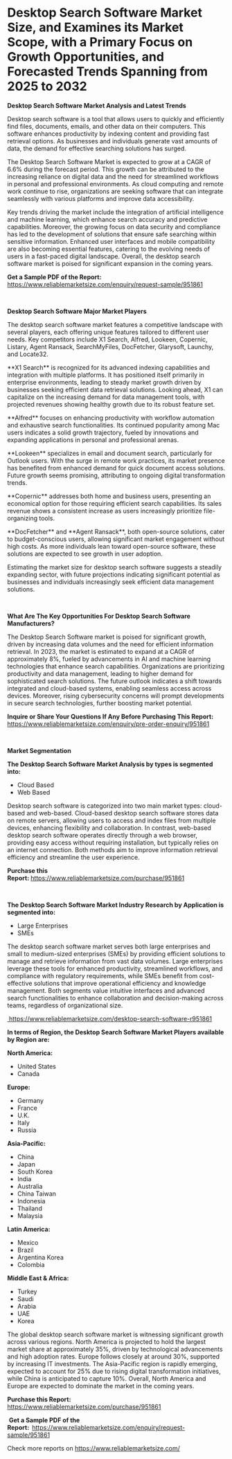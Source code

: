 <p><h1>Desktop Search Software Market Size, and Examines its Market Scope, with a Primary Focus on Growth Opportunities, and Forecasted Trends Spanning from 2025 to 2032</h1></p><p><strong>Desktop Search Software Market Analysis and Latest Trends</strong></p>
<p><p>Desktop search software is a tool that allows users to quickly and efficiently find files, documents, emails, and other data on their computers. This software enhances productivity by indexing content and providing fast retrieval options. As businesses and individuals generate vast amounts of data, the demand for effective searching solutions has surged.</p><p>The Desktop Search Software Market is expected to grow at a CAGR of 6.6% during the forecast period. This growth can be attributed to the increasing reliance on digital data and the need for streamlined workflows in personal and professional environments. As cloud computing and remote work continue to rise, organizations are seeking software that can integrate seamlessly with various platforms and improve data accessibility.</p><p>Key trends driving the market include the integration of artificial intelligence and machine learning, which enhance search accuracy and predictive capabilities. Moreover, the growing focus on data security and compliance has led to the development of solutions that ensure safe searching within sensitive information. Enhanced user interfaces and mobile compatibility are also becoming essential features, catering to the evolving needs of users in a fast-paced digital landscape. Overall, the desktop search software market is poised for significant expansion in the coming years.</p></p>
<p><strong>Get a Sample PDF of the Report:&nbsp;</strong> <a href="https://www.reliablemarketsize.com/enquiry/request-sample/951861?utm_campaign=3123&utm_medium=2&utm_source=Github&utm_content=ia&utm_term=06032025&utm_id=desktop-search-software">https://www.reliablemarketsize.com/enquiry/request-sample/951861</a></p>
<p>&nbsp;</p>
<p><strong>Desktop Search Software Major Market Players</strong></p>
<p><p>The desktop search software market features a competitive landscape with several players, each offering unique features tailored to different user needs. Key competitors include X1 Search, Alfred, Lookeen, Copernic, Listary, Agent Ransack, SearchMyFiles, DocFetcher, Glarysoft, Launchy, and Locate32.</p><p>**X1 Search** is recognized for its advanced indexing capabilities and integration with multiple platforms. It has positioned itself primarily in enterprise environments, leading to steady market growth driven by businesses seeking efficient data retrieval solutions. Looking ahead, X1 can capitalize on the increasing demand for data management tools, with projected revenues showing healthy growth due to its robust feature set.</p><p>**Alfred** focuses on enhancing productivity with workflow automation and exhaustive search functionalities. Its continued popularity among Mac users indicates a solid growth trajectory, fueled by innovations and expanding applications in personal and professional arenas.</p><p>**Lookeen** specializes in email and document search, particularly for Outlook users. With the surge in remote work practices, its market presence has benefited from enhanced demand for quick document access solutions. Future growth seems promising, attributing to ongoing digital transformation trends.</p><p>**Copernic** addresses both home and business users, presenting an economical option for those requiring efficient search capabilities. Its sales revenue shows a consistent increase as users increasingly prioritize file-organizing tools.</p><p>**DocFetcher** and **Agent Ransack**, both open-source solutions, cater to budget-conscious users, allowing significant market engagement without high costs. As more individuals lean toward open-source software, these solutions are expected to see growth in user adoption.</p><p>Estimating the market size for desktop search software suggests a steadily expanding sector, with future projections indicating significant potential as businesses and individuals increasingly seek efficient data management solutions.</p></p>
<p>&nbsp;</p>
<p><strong>What Are The Key Opportunities For Desktop Search Software Manufacturers?</strong></p>
<p><p>The Desktop Search Software market is poised for significant growth, driven by increasing data volumes and the need for efficient information retrieval. In 2023, the market is estimated to expand at a CAGR of approximately 8%, fueled by advancements in AI and machine learning technologies that enhance search capabilities. Organizations are prioritizing productivity and data management, leading to higher demand for sophisticated search solutions. The future outlook indicates a shift towards integrated and cloud-based systems, enabling seamless access across devices. Moreover, rising cybersecurity concerns will prompt developments in secure search technologies, further boosting market potential.</p></p>
<p><strong>Inquire or Share Your Questions If Any Before Purchasing This Report:</strong> <a href="https://www.reliablemarketsize.com/enquiry/pre-order-enquiry/951861?utm_campaign=3123&utm_medium=2&utm_source=Github&utm_content=ia&utm_term=06032025&utm_id=desktop-search-software">https://www.reliablemarketsize.com/enquiry/pre-order-enquiry/951861</a></p>
<p>&nbsp;</p>
<p><strong>Market Segmentation</strong></p>
<p><strong>The Desktop Search Software Market Analysis by types is segmented into:</strong></p>
<p><ul><li>Cloud Based</li><li>Web Based</li></ul></p>
<p><p>Desktop search software is categorized into two main market types: cloud-based and web-based. Cloud-based desktop search software stores data on remote servers, allowing users to access and index files from multiple devices, enhancing flexibility and collaboration. In contrast, web-based desktop search software operates directly through a web browser, providing easy access without requiring installation, but typically relies on an internet connection. Both methods aim to improve information retrieval efficiency and streamline the user experience.</p></p>
<p><strong>Purchase this Report:&nbsp;</strong><a href="https://www.reliablemarketsize.com/purchase/951861?utm_campaign=3123&utm_medium=2&utm_source=Github&utm_content=ia&utm_term=06032025&utm_id=desktop-search-software">https://www.reliablemarketsize.com/purchase/951861</a></p>
<p>&nbsp;</p>
<p><strong>The Desktop Search Software Market Industry Research by Application is segmented into:</strong></p>
<p><ul><li>Large Enterprises</li><li>SMEs</li></ul></p>
<p><p>The desktop search software market serves both large enterprises and small to medium-sized enterprises (SMEs) by providing efficient solutions to manage and retrieve information from vast data volumes. Large enterprises leverage these tools for enhanced productivity, streamlined workflows, and compliance with regulatory requirements, while SMEs benefit from cost-effective solutions that improve operational efficiency and knowledge management. Both segments value intuitive interfaces and advanced search functionalities to enhance collaboration and decision-making across teams, regardless of organizational size.</p></p>
<p><a href="https://www.reliablemarketsize.com/desktop-search-software-r951861?utm_campaign=3123&utm_medium=2&utm_source=Github&utm_content=ia&utm_term=06032025&utm_id=desktop-search-software">&nbsp;https://www.reliablemarketsize.com/desktop-search-software-r951861</a></p>
<p><strong>In terms of Region, the Desktop Search Software Market Players available by Region are:</strong></p>
<p>
    <p> <strong> North America: </strong>
        <ul>
            <li>United States</li>
            <li>Canada</li>
        </ul>
        </p> 
    <p> <strong> Europe: </strong>
        <ul>
            <li>Germany</li>
            <li>France</li>
            <li>U.K.</li>
            <li>Italy</li>
            <li>Russia</li>
        </ul>
        </p> 
    <p> <strong> Asia-Pacific: </strong>
        <ul>
            <li>China</li>
            <li>Japan</li>
            <li>South Korea</li>
            <li>India</li>
            <li>Australia</li>
            <li>China Taiwan</li>
            <li>Indonesia</li>
            <li>Thailand</li>
            <li>Malaysia</li>
        </ul>
        </p> 
    <p> <strong> Latin America: </strong>
        <ul>
            <li>Mexico</li>
            <li>Brazil</li>
            <li>Argentina Korea</li>
            <li>Colombia</li>
        </ul>
        </p> 
    <p> <strong> Middle East & Africa: </strong>
        <ul>
            <li>Turkey</li>
            <li>Saudi</li>
            <li>Arabia</li>
            <li>UAE</li>
            <li>Korea</li>
        </ul>
    </p>
    </p>
<p><p>The global desktop search software market is witnessing significant growth across various regions. North America is projected to hold the largest market share at approximately 35%, driven by technological advancements and high adoption rates. Europe follows closely at around 30%, supported by increasing IT investments. The Asia-Pacific region is rapidly emerging, expected to account for 25% due to rising digital transformation initiatives, while China is anticipated to capture 10%. Overall, North America and Europe are expected to dominate the market in the coming years.</p></p>
<p><strong>Purchase this Report: </strong><a href="https://www.reliablemarketsize.com/purchase/951861?utm_campaign=3123&utm_medium=2&utm_source=Github&utm_content=ia&utm_term=06032025&utm_id=desktop-search-software">https://www.reliablemarketsize.com/purchase/951861</a></p>
<p>&nbsp;<strong>Get a Sample PDF of the Report:&nbsp;&nbsp;</strong><a href="https://www.reliablemarketsize.com/enquiry/request-sample/951861?utm_campaign=3123&utm_medium=2&utm_source=Github&utm_content=ia&utm_term=06032025&utm_id=desktop-search-software">https://www.reliablemarketsize.com/enquiry/request-sample/951861</a></p>
<p><strong></strong></p>
<p>Check more reports on <a href="https://www.reliablemarketsize.com/?utm_campaign=3123&utm_medium=2&utm_source=Github&utm_content=ia&utm_term=06032025&utm_id=desktop-search-software">https://www.reliablemarketsize.com/</a></p>